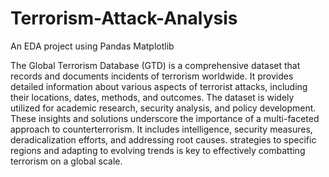 # Terrorism-Attack-Analysis
An EDA project using Pandas Matplotlib 

The Global Terrorism Database (GTD) is a comprehensive dataset that records and documents incidents of terrorism worldwide. It provides detailed information about various aspects of terrorist attacks, including their locations, dates, methods, and outcomes. The dataset is widely utilized for academic research, security analysis, and policy development.
  These insights and solutions underscore the importance of a multi-faceted approach to counterterrorism. It includes intelligence, security measures, deradicalization efforts, and addressing root causes.  strategies to specific regions and adapting to evolving trends is key to effectively combatting terrorism on a global scale.


